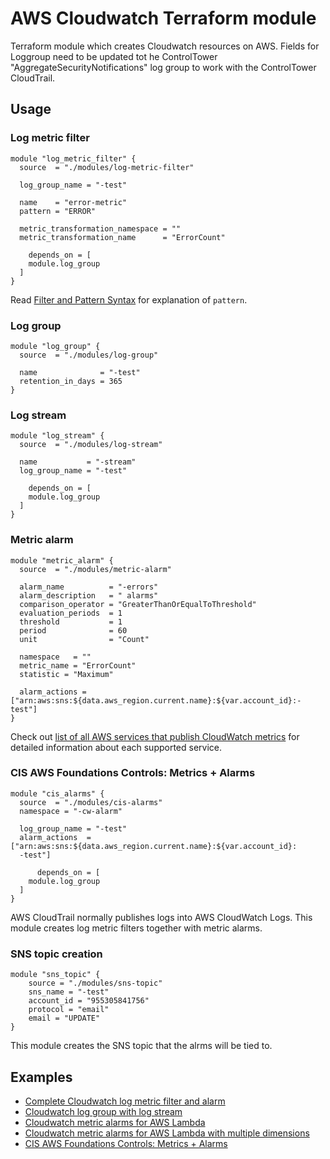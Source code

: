 # AWS Cloudwatch Terraform module

Terraform module which creates Cloudwatch resources on AWS. Fields for Loggroup need to be updated tot he ControlTower "AggregateSecurityNotifications" log group to work with the ControlTower CloudTrail.

## Usage

### Log metric filter

```hcl
module "log_metric_filter" {
  source  = "./modules/log-metric-filter"

  log_group_name = "-test"

  name    = "error-metric"
  pattern = "ERROR"

  metric_transformation_namespace = ""
  metric_transformation_name      = "ErrorCount"
  
    depends_on = [
    module.log_group
  ]
}
```

Read [Filter and Pattern Syntax](https://docs.aws.amazon.com/AmazonCloudWatch/latest/logs/FilterAndPatternSyntax.html) for explanation of `pattern`.

### Log group

```hcl
module "log_group" {
  source  = "./modules/log-group"

  name              = "-test"
  retention_in_days = 365
}
```

### Log stream

```hcl
module "log_stream" {
  source  = "./modules/log-stream"

  name           = "-stream"
  log_group_name = "-test"

    depends_on = [
    module.log_group
  ]
}
```

### Metric alarm

```hcl
module "metric_alarm" {
  source  = "./modules/metric-alarm"

  alarm_name          = "-errors"
  alarm_description   = " alarms"
  comparison_operator = "GreaterThanOrEqualToThreshold"
  evaluation_periods  = 1
  threshold           = 1
  period              = 60
  unit                = "Count"

  namespace   = ""
  metric_name = "ErrorCount"
  statistic = "Maximum"

  alarm_actions = ["arn:aws:sns:${data.aws_region.current.name}:${var.account_id}:-test"]
}
```

Check out [list of all AWS services that publish CloudWatch metrics](https://docs.aws.amazon.com/AmazonCloudWatch/latest/monitoring/aws-services-cloudwatch-metrics.html) for detailed information about each supported service.

### CIS AWS Foundations Controls: Metrics + Alarms

```hcl
module "cis_alarms" {
  source  = "./modules/cis-alarms"
  namespace = "-cw-alarm"

  log_group_name = "-test"
  alarm_actions  = ["arn:aws:sns:${data.aws_region.current.name}:${var.account_id}:
  -test"]

      depends_on = [
    module.log_group
  ]
}
```

AWS CloudTrail normally publishes logs into AWS CloudWatch Logs. This module creates log metric filters together with metric alarms.

### SNS topic creation

```hcl
module "sns_topic" {
    source = "./modules/sns-topic"
    sns_name = "-test"
    account_id = "955305841756"
    protocol = "email"
    email = "UPDATE"
}
```

This module creates the SNS topic that the alrms will be tied to.

## Examples

- [Complete Cloudwatch log metric filter and alarm](https://github.com/terraform-aws-modules/terraform-aws-cloudwatch/tree/master/examples/complete-log-metric-filter-and-alarm)
- [Cloudwatch log group with log stream](https://github.com/terraform-aws-modules/terraform-aws-cloudwatch/tree/master/examples/log-group-with-log-stream)
- [Cloudwatch metric alarms for AWS Lambda](https://github.com/terraform-aws-modules/terraform-aws-cloudwatch/tree/master/examples/lambda-metric-alarm)
- [Cloudwatch metric alarms for AWS Lambda with multiple dimensions](https://github.com/terraform-aws-modules/terraform-aws-cloudwatch/tree/master/examples/metric-alarms-by-multiple-dimensions)
- [CIS AWS Foundations Controls: Metrics + Alarms](https://github.com/terraform-aws-modules/terraform-aws-cloudwatch/tree/master/examples/cis-alarms)

<!-- BEGINNING OF PRE-COMMIT-TERRAFORM DOCS HOOK -->
<!-- END OF PRE-COMMIT-TERRAFORM DOCS HOOK -->
